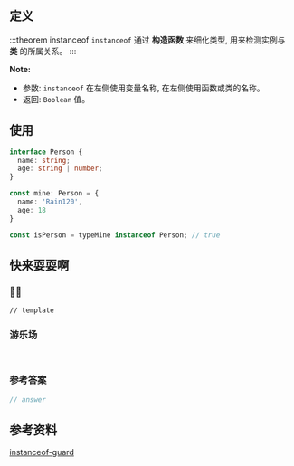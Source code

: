 ## 定义<Badge text='Typescript instanceof 关键字' />

:::theorem instanceof
`instanceof` 通过 **构造函数** 来细化类型, 用来检测实例与 **类** 的所属关系。
:::

**Note:**

- 参数:  `instanceof` 在左侧使用变量名称, 在左侧使用函数或类的名称。
- 返回: `Boolean` 值。

## 使用

```ts
interface Person {
  name: string;
  age: string | number;
}

const mine: Person = {
  name: 'Rain120',
  age: 18
}

const isPerson = typeMine instanceof Person; // true
```

## 快来耍耍啊

### 🌰🌰

<!-- 题目 -->

```
// template
```

### 游乐场

<br />

<Editor
  value='// enjoy yourself'
/>

### 参考答案

```ts
// answer
```

## 参考资料

[instanceof-guard](https://alligator.io/typescript/instanceof-guard/)


